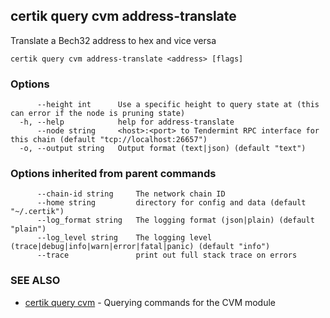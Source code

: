 ## certik query cvm address-translate

Translate a Bech32 address to hex and vice versa

```
certik query cvm address-translate <address> [flags]
```

### Options

```
      --height int      Use a specific height to query state at (this can error if the node is pruning state)
  -h, --help            help for address-translate
      --node string     <host>:<port> to Tendermint RPC interface for this chain (default "tcp://localhost:26657")
  -o, --output string   Output format (text|json) (default "text")
```

### Options inherited from parent commands

```
      --chain-id string     The network chain ID
      --home string         directory for config and data (default "~/.certik")
      --log_format string   The logging format (json|plain) (default "plain")
      --log_level string    The logging level (trace|debug|info|warn|error|fatal|panic) (default "info")
      --trace               print out full stack trace on errors
```

### SEE ALSO

* [certik query cvm](certik_query_cvm.md)	 - Querying commands for the CVM module


